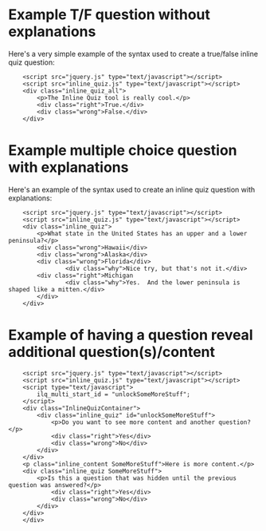 # Example T/F question without explanations #

Here's a very simple example of the syntax used to create a true/false inline quiz question:

```
    <script src="jquery.js" type="text/javascript"></script>
    <script src="inline_quiz.js" type="text/javascript"></script>
    <div class="inline_quiz_all">
        <p>The Inline Quiz tool is really cool.</p>
        <div class="right">True.</div>
        <div class="wrong">False.</div>
    </div>
```


# Example multiple choice question with explanations #

Here's an example of the syntax used to create an inline quiz question with explanations:

```
    <script src="jquery.js" type="text/javascript"></script>
    <script src="inline_quiz.js" type="text/javascript"></script>
    <div class="inline_quiz">
        <p>What state in the United States has an upper and a lower peninsula?</p>
        <div class="wrong">Hawaii</div>
        <div class="wrong">Alaska</div>
        <div class="wrong">Florida</div>
                <div class="why">Nice try, but that's not it.</div>
        <div class="right">Michigan
                <div class="why">Yes.  And the lower peninsula is shaped like a mitten.</div>
        </div>
    </div>
```


# Example of having a question reveal additional question(s)/content #

```
    <script src="jquery.js" type="text/javascript"></script>
    <script src="inline_quiz.js" type="text/javascript"></script>
    <script type="text/javascript">
        ilq_multi_start_id = "unlockSomeMoreStuff";
    </script>
    <div class="InlineQuizContainer">
        <div class="inline_quiz" id="unlockSomeMoreStuff">
            <p>Do you want to see more content and another question?</p>
            <div class="right">Yes</div>
            <div class="wrong">No</div>
        </div>
    </div>
    <p class="inline_content SomeMoreStuff">Here is more content.</p>
    <div class="inline_quiz SomeMoreStuff">
        <p>Is this a question that was hidden until the previous question was answered?</p>
            <div class="right">Yes</div>
            <div class="wrong">No</div>
        </div>
    </div>
    </div>
```
